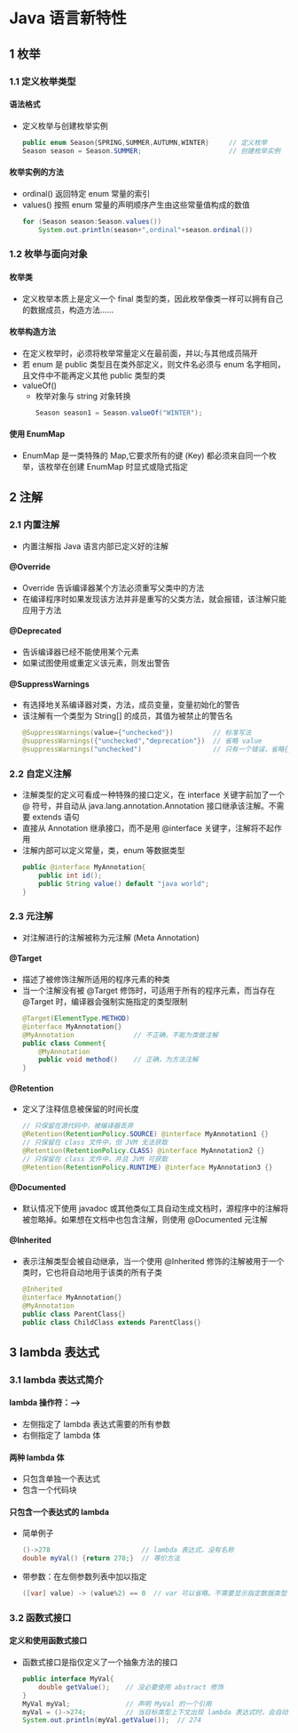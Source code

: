 <link rel="stylesheet" href="style.css">
<h1> Java 语言新特性 </h1>
<h2> 1 枚举 </h2>
<h3> 1.1 定义枚举类型 </h3>
<h4> 语法格式 </h4>

  - 定义枚举与创建枚举实例
    ```java
    public enum Season{SPRING,SUMMER,AUTUMN,WINTER}     // 定义枚举
    Season season = Season.SUMMER;                      // 创建枚举实例
    ```

<h4> 枚举实例的方法 </h4>

  - ordinal() 返回特定 enum 常量的索引
  - values() 按照 enum 常量的声明顺序产生由这些常量值构成的数值
    ```java
    for (Season season:Season.values())
        System.out.println(season+",ordinal"+season.ordinal())
    ```

<h3> 1.2 枚举与面向对象 </h3>
<h4> 枚举类 </h4>

  - 定义枚举本质上是定义一个 final 类型的类，因此枚举像类一样可以拥有自己的数据成员，构造方法......

<h4> 枚举构造方法 </h4>

  - 在定义枚举时，必须将枚举常量定义在最前面，并以;与其他成员隔开
  - 若 enum 是 public 类型且在类外部定义，则文件名必须与 enum 名字相同，且文件中不能再定义其他 public 类型的类
  - valueOf()
    - 枚举对象与 string 对象转换
      ```java
      Season season1 = Season.valueOf("WINTER");
      ```
<h4> 使用 EnumMap </h4>

  - EnumMap 是一类特殊的 Map,它要求所有的键 (Key) 都必须来自同一个枚举，该枚举在创建 EnumMap 时显式或隐式指定

<h2> 2 注解 </h2>
<h3> 2.1 内置注解 </h3>

  - 内置注解指 Java 语言内部已定义好的注解

<h4> @Override </h4>

  - Override 告诉编译器某个方法必须重写父类中的方法
  - 在编译程序时如果发现该方法并非是重写的父类方法，就会报错，该注解只能应用于方法

<h4> @Deprecated </h4>

  - 告诉编译器已经不能使用某个元素
  - 如果试图使用或重定义该元素，则发出警告

<h4> @SuppressWarnings </h4>

  - 有选择地关系编译器对类，方法，成员变量，变量初始化的警告
  - 该注解有一个类型为 String[] 的成员，其值为被禁止的警告名
    ```java
    @SuppressWarnings(value={"unchecked"})          // 标准写法
    @suppressWarnings({"unchecked","deprecation"})  // 省略 value
    @suppressWarnings("unchecked")                  // 只有一个错误，省略{}
    ```

<h3> 2.2 自定义注解 </h3>

  - 注解类型的定义可看成一种特殊的接口定义，在 interface 关键字前加了一个 @ 符号，并自动从 java.lang.annotation.Annotation 接口继承该注解。不需要 extends 语句
  - 直接从 Annotation 继承接口，而不是用 @interface 关键字，注解将不起作用
  - 注解内部可以定义常量，类，enum 等数据类型
    ```java
    public @interface MyAnnotation{
        public int id();
        public String value() default "java world";
    }
    ```

<h3> 2.3 元注解 </h3>

  - 对注解进行的注解被称为元注解 (Meta Annotation)

<h4> @Target </h4>

  - 描述了被修饰注解所适用的程序元素的种类
  - 当一个注解没有被 @Target 修饰时，可适用于所有的程序元素，而当存在 @Target 时，编译器会强制实施指定的类型限制
    ```java
    @Target(ElementType.METHOD)
    @interface MyAnnotation{}
    @MyAnnotation               // 不正确，不能为类做注解
    public class Comment{
        @MyAnnotation
        public void method()    // 正确，为方法注解
    }
    ```

<h4> @Retention </h4>

  - 定义了注释信息被保留的时间长度
    ```java
    // 只保留在源代码中，被编译器丢弃
    @Retention(RetentionPolicy.SOURCE) @interface MyAnnotation1 {}
    // 只保留在 class 文件中，但 JVM 无法获取
    @Retention(RetentionPolicy.CLASS) @interface MyAnnotation2 {}
    // 只保留在 class 文件中，并且 JVM 可获取
    @Retention(RetentionPolicy.RUNTIME) @interface MyAnnotation3 {}
    ```

<h4> @Documented </h4>

  - 默认情况下使用 javadoc 或其他类似工具自动生成文档时，源程序中的注解将被忽略掉。如果想在文档中也包含注解，则使用 @Documented 元注解

<h4> @Inherited </h4>

  - 表示注解类型会被自动继承，当一个使用 @Inherited 修饰的注解被用于一个类时，它也将自动地用于该类的所有子类
    ```java
    @Inherited
    @interface MyAnnotation{}
    @MyAnnotation
    public class ParentClass{}
    public class ChildClass extends ParentClass{}
    ```

<h2> 3 lambda 表达式 </h2>
<h3> 3.1 lambda 表达式简介 </h3>
<h4> lambda 操作符：--> </h4>

  - 左侧指定了 lambda 表达式需要的所有参数
  - 右侧指定了 lambda 体

<h4> 两种 lambda 体 </h4>  

  - 只包含单独一个表达式
  - 包含一个代码块

<h4> 只包含一个表达式的 lambda </h4>

  - 简单例子
    ```java
    ()->278                       // lambda 表达式，没有名称
    double myVal() {return 278;}  // 等价方法
    ```
  - 带参数：在左侧参数列表中加以指定
    ```java
    ([var] value) -> (value%2) == 0  // var 可以省略。不需要显示指定数据类型
    ```

<h3> 3.2 函数式接口 </h3>
<h4> 定义和使用函数式接口 </h4>

  - 函数式接口是指仅定义了一个抽象方法的接口
    ```java
    public interface MyVal{
        double getValue();    // 没必要使用 abstract 修饰
    }
    MyVal myVal;              // 声明 MyVal 的一个引用
    myVal = ()->274;          // 当目标类型上下文出现 lambda 表达式时，会自动创建实例
    System.out.println(myVal.getValue());  // 274
    ```
